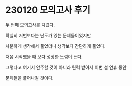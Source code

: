 # 230120 모의고사 후기

두 번째 모의고사를 치렀다.

확실히 저번보다는 난도가 있는 문제들이었지만 

차분하게 생각해서 풀었더니 생각보다 간단하게 풀었다.

처음 시작했을 때 보다 성장한 느낌이 든다.

그렇다고 여기서 안주할 것이 아니라 탄력 받아서 이번 설 연휴 동안

문제들을 풀어나갈 것이다.